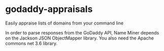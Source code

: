 # godaddy-appraisals
Easily appraise lists of domains from your command line

In order to parse responses from the GoDaddy API, Name Miner depends on the Jackson JSON ObjectMapper library. You also need the Apache commons net 3.6 library.
